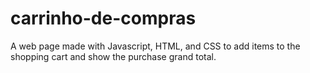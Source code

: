 # carrinho-de-compras
A web page made with Javascript, HTML, and CSS to add items to the shopping cart and show the purchase grand total.
